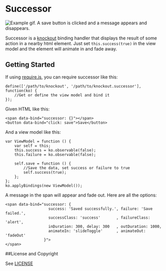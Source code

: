 Successor
================

![Example gif. A save button is clicked and a message appears and disappears.](https://raw.githubusercontent.com/chrishalebarnes/successor/master/successor.gif?raw=true)

Successor is a [knockout](http://knockoutjs.com/) binding handler that displays the result of some action in a nearby html element. Just set ```this.success(true)``` in the view model and the element will animate in and fade away.

## Getting Started
If using [require.js](http://requirejs.org/), you can require successor like this:
```
define(['/path/to/knockout', '/path/to/knockout.successor'], function(ko) {
    //Get or define the view model and bind it
});
```

Given HTML like this:
```
<span data-bind="successor: {}"></span>
<button data-bind="click: save">Save</button>
```

And a view model like this:
```
var ViewModel = function () {
    var self = this;
    this.success = ko.observable(false);
    this.failure = ko.observable(false);

    self.save = function () {
        //Save the data, set success or failure to true
        self.success(true);
    };
};
ko.applyBindings(new ViewModel());
```

A message in the span will appear and fade out. Here are all the options:
```
<span data-bind="successor: {
                   success: 'Saved successfully.', failure: 'Save failed.',
                   successClass: 'success'       , failureClass: 'alert',
                   inDuration: 300, delay: 300   , outDuration: 1000,
                   animateIn: 'slideToggle'      , animateOut: 'fadeOut'
                 }">
</span>
```
##License and Copyright

See [LICENSE](https://github.com/chrishalebarnes/successor/blob/master/LICENSE)

